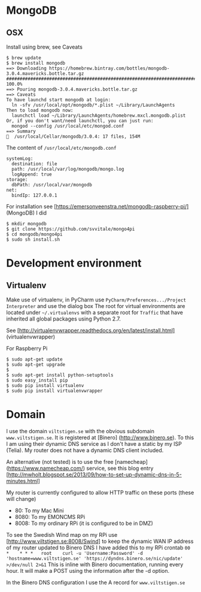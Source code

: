 # MongoDB
## OSX

Install using brew, see Caveats

    $ brew update
    $ brew install mongodb
    ==> Downloading https://homebrew.bintray.com/bottles/mongodb-3.0.4.mavericks.bottle.tar.gz
    ######################################################################## 100.0%
    ==> Pouring mongodb-3.0.4.mavericks.bottle.tar.gz
    ==> Caveats
    To have launchd start mongodb at login:
      ln -sfv /usr/local/opt/mongodb/*.plist ~/Library/LaunchAgents
    Then to load mongodb now:
      launchctl load ~/Library/LaunchAgents/homebrew.mxcl.mongodb.plist
    Or, if you don't want/need launchctl, you can just run:
      mongod --config /usr/local/etc/mongod.conf
    ==> Summary
    🍺  /usr/local/Cellar/mongodb/3.0.4: 17 files, 154M
    
The content of `/usr/local/etc/mongodb.conf`

    systemLog:
      destination: file
      path: /usr/local/var/log/mongodb/mongo.log
      logAppend: true
    storage:
      dbPath: /usr/local/var/mongodb
    net:
      bindIp: 127.0.0.1
      
For installation see [https://emersonveenstra.net/mongodb-raspberry-pi/] (MongoDB)
I did

    $ mkdir mongodb
    $ git clone https://github.com/svvitale/mongo4pi
    $ cd mongodb/mongo4pi
    $ sudo sh install.sh

# Development environment
## Virtualenv

Make use of virtualenv, in PyCharm use `PyCharm/Preferences.../Project Interpreter` and use the dialog box
The root for virtual environments are located under `~/.virtualenvs` with a separate root for `Traffic` that have 
inherited all global packages using Python 2.7.

See [http://virtualenvwrapper.readthedocs.org/en/latest/install.html] (virtualenvwrapper)

For Raspberry Pi

    $ sudo apt-get update
    $ sudo apt-get upgrade
    $
    $ sudo apt-get install python-setuptools
    $ sudo easy_install pip
    $ sudo pip install virtualenv
    $ sudo pip install virtualenvwrapper

# Domain

I use the domain `viltstigen.se` with the obvious subdomain `www.viltstigen.se`.
It is registered at [Binero] (http://www.binero.se). To this I am using their dynamic DNS service as I don't 
have a static by my ISP (Telia). My router does not have a dynamic DNS client included.

An alternative (not tested) is to use the free [namecheap] (https://www.namecheap.com/) service, see this blog entry 
[http://mwholt.blogspot.se/2013/09/how-to-set-up-dynamic-dns-in-5-minutes.html]

My router is currently configured to allow HTTP traffic on these ports (these will change)

- 80: To my Mac Mini
- 8080: To my EMONCMS RPi
- 8008: To my ordinary RPi (it is configured to be in DMZ)

To see the Swedish Wind map on my RPi use [http://www.viltstigen.se:8008/Swind]
to keep the dynamic WAN IP address of my router updated to Binero DNS I have added this to my RPi crontab
`00 *    * * *   root    curl -u 'Username:Password' -d 'hostname=www.viltstigen.se' 'https://dyndns.binero.se/nic/update' >/dev/null 2>&1`
This is inline with Binero documentation, running every hour. It will make a POST using the information after the -d option.

In the Binero DNS configuration I use the A record for `www.viltstigen.se`
